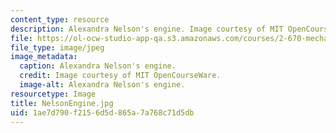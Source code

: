 ```yaml
---
content_type: resource
description: Alexandra Nelson's engine. Image courtesy of MIT OpenCourseWare.
file: https://ol-ocw-studio-app-qa.s3.amazonaws.com/courses/2-670-mechanical-engineering-tools-january-iap-2004/1ae7d790f2156d5d865a7a768c71d5db_NelsonEngine.jpg
file_type: image/jpeg
image_metadata:
  caption: Alexandra Nelson's engine.
  credit: Image courtesy of MIT OpenCourseWare.
  image-alt: Alexandra Nelson's engine.
resourcetype: Image
title: NelsonEngine.jpg
uid: 1ae7d790-f215-6d5d-865a-7a768c71d5db
---
```

